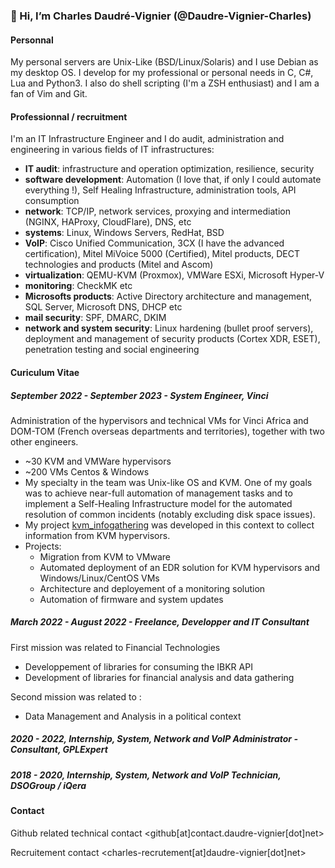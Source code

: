 ### 👋 Hi, I’m Charles Daudré-Vignier (@Daudre-Vignier-Charles)

#### Personnal
My personal servers are Unix-Like (BSD/Linux/Solaris) and I use Debian as my desktop OS.
I develop for my professional or personal needs in C, C#, Lua and Python3. I also do shell scripting (I'm a ZSH enthusiast) and I am a fan of Vim and Git.

#### Professionnal / recruitment 
I'm an IT Infrastructure Engineer and I do audit, administration and engineering in various fields of IT infrastructures:
- **IT audit**: infrastructure and operation optimization, resilience, security
- **software development**: Automation (I love that, if only I could automate everything !), Self Healing Infrastructure, administration tools, API consumption
- **network**: TCP/IP, network services, proxying and intermediation (NGINX, HAProxy, CloudFlare), DNS, etc
- **systems**: Linux, Windows Servers, RedHat, BSD
- **VoIP**: Cisco Unified Communication, 3CX (I have the advanced certification), Mitel MiVoice 5000 (Certified), Mitel products, DECT technologies and products (Mitel and Ascom)
- **virtualization**: QEMU-KVM (Proxmox), VMWare ESXi, Microsoft Hyper-V
- **monitoring**: CheckMK etc
- **Microsofts products**: Active Directory architecture and management, SQL Server, Microsoft DNS, DHCP etc
- **mail security**: SPF, DMARC, DKIM
- **network and system security**: Linux hardening (bullet proof servers), deployment and management of security products (Cortex XDR, ESET), penetration testing and social engineering

#### Curiculum Vitae

##### September 2022 - September 2023 - System Engineer, Vinci

Administration of the hypervisors and technical VMs for Vinci Africa and DOM-TOM (French overseas departments and territories), together with two other engineers.
- ~30 KVM and VMWare hypervisors
- ~200 VMs Centos & Windows
- My specialty in the team was Unix-like OS and KVM. One of my goals was to achieve near-full automation of management tasks and to implement a Self-Healing Infrastructure model for the automated resolution of common incidents (notably excluding disk space issues).
- My project [kvm_infogathering](https://github.com/Daudre-Vignier-Charles/kvm_infogathering) was developed in this context to collect information from KVM hypervisors.
- Projects:
  - Migration from KVM to VMware
  - Automated deployment of an EDR solution for KVM hypervisors and Windows/Linux/CentOS VMs
  - Architecture and deployement of a monitoring solution
  - Automation of firmware and system updates

##### March 2022 - August 2022 - Freelance, Developper and IT Consultant

First mission was related to Financial Technologies
- Developpement of libraries for consuming the IBKR API
- Development of libraries for financial analysis and data gathering
 
Second mission was related to :
- Data Management and Analysis in a political context

##### 2020 - 2022, Internship, System, Network and VoIP Administrator - Consultant, GPLExpert

##### 2018 - 2020, Internship, System, Network and VoIP Technician, DSOGroup / iQera

#### Contact
Github related technical contact
<github[at]contact.daudre-vignier[dot]net>

Recruitement contact
<charles-recrutement[at]daudre-vignier[dot]net>
